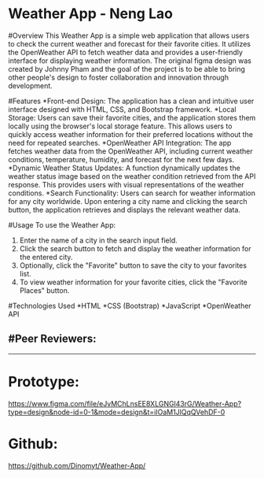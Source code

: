 # Weather App - Neng Lao
#Overview
This Weather App is a simple web application that allows users to check the current weather and forecast for their favorite cities. It utilizes the OpenWeather API to fetch weather data and provides a user-friendly interface for displaying weather information. The original figma design was created by Johnny Pham and the goal of the project is to be able to bring other people's design to foster collaboration and innovation through development.

#Features
*Front-end Design: The application has a clean and intuitive user interface designed with HTML, CSS, and Bootstrap framework.
*Local Storage: Users can save their favorite cities, and the application stores them locally using the browser's local storage feature. This allows users to quickly access weather information for their preferred locations without the need for repeated searches.
*OpenWeather API Integration: The app fetches weather data from the OpenWeather API, including current weather conditions, temperature, humidity, and forecast for the next few days.
*Dynamic Weather Status Updates: A function dynamically updates the weather status image based on the weather condition retrieved from the API response. This provides users with visual representations of the weather conditions.
*Search Functionality: Users can search for weather information for any city worldwide. Upon entering a city name and clicking the search button, the application retrieves and displays the relevant weather data.

#Usage
To use the Weather App:

1. Enter the name of a city in the search input field.
2. Click the search button to fetch and display the weather information for the entered city.
3. Optionally, click the "Favorite" button to save the city to your favorites list.
4. To view weather information for your favorite cities, click the "Favorite Places" button.

#Technologies Used
*HTML
*CSS (Bootstrap)
*JavaScript
*OpenWeather API



#Peer Reviewers:  
---------------------


---------------------

# Prototype:  

https://www.figma.com/file/eJvMChLnsEE8XLGNGl43rG/Weather-App?type=design&node-id=0-1&mode=design&t=iIOaM1JlQqQVehDF-0

# Github:  

https://github.com/Dinomyt/Weather-App/
